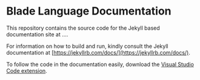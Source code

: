 # Blade Language Documentation

This repository contains the source code for the Jekyll based documentation site at ....

For information on how to build and run, kindly consult the Jekyll documentation at [https://jekyllrb.com/docs/](https://jekyllrb.com/docs/).

To follow the code in the documentation easily, download the [Visual Studio Code extension](https://marketplace.visualstudio.com/items?itemName=blade-lang.blade-vscode).